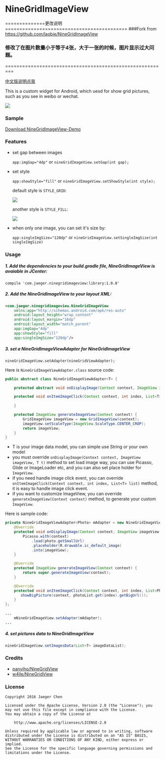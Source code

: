 # NineGridImageView

==============更改说明===========================================
###Fork from https://github.com/laobie/NineGridImageView

### 修改了在图片数量小于等于4张，大于一张的时候，图片显示过大问题。
=========================================================


[中文版说明点我](http://laobie.github.io/android/2016/03/06/nine-grid-iamge-view-libaray.html)

This is a custom widget for Android, which uesd for show grid pictures, such as you see in weibo or wechat.

![](http://ac-qygvx1cc.clouddn.com/ee5906c846ad3346.png)

### Sample
[Download NineGridImageView-Demo](http://fir.im/bkxn)

### Features
+ set gap between images	

	`app:imgGap="4dp"` or `nineGridImageView.setGap(int gap);`
	
+ set style 

	`app:showStyle="fill"` or `nineGridImageView.setShowStyle(int style);`
	
	default style is `STYLE_GRID`:
	
	![](http://ac-qygvx1cc.clouddn.com/9cc94e97b4fce73f.png)
	
	another style is `STYLE_FILL`:
	
	![](http://ac-qygvx1cc.clouddn.com/0fa728fd90d1b227.png)
	
+ when only one image, you can set it's size by:

	`app:singleImgSize="120dp"` or `nineGridImageView.setSingleImgSize(int singleImgSize)`

### Usage
##### 1. Add the dependencies to your build.gradle file, NineGridImageView is avaiable in JCenter:

	compile 'com.jaeger.ninegridimageview:library:1.0.0'
	
##### 2. Add the NineGridImageView to your layout XML:

~~~ xml
<com.jaeger.ninegridimageview.NineGridImageView
    xmlns:app="http://schemas.android.com/apk/res-auto"
    android:layout_height="wrap_content"
    android:layout_margin="16dp"
    android:layout_width="match_parent"
    app:imgGap="4dp"
    app:showStyle="fill"
    app:singleImgSize="120dp"/>
~~~	
        
##### 3. set a NineGridImageViewAdapter for NineGridImageView

	nineGridImageView.setAdapter(nineGridViewAdapter);
	
Here is `NineGridImageViewAdapter.class` source code:
	
~~~ java
public abstract class NineGridImageViewAdapter<T> {

    protected abstract void onDisplayImage(Context context, ImageView imageView, T t);

    protected void onItemImageClick(Context context, int index, List<T> list) {
    
    }

    protected ImageView generateImageView(Context context) {
        GridImageView imageView = new GridImageView(context);
        imageView.setScaleType(ImageView.ScaleType.CENTER_CROP);
        return imageView;
    }
}			
~~~		   		

+ T is your image data model, you can simple use String or your own model
+ you must override `onDisplayImage(Context context, ImageView imageView, T t)` method to set load image way, you can use Picasso, Glide or ImageLoader etc, and you can also set place holder for `ImageView`.
+ if you need handle image click event, you can override `onItemImageClick(Context context, int index, List<T> list)` method, it is easy to handle image click event.
+ if you want to customize ImageView, you can override `generateImageView(Context context)` method, to generate your custom `ImageView`.
	
Here is sample code:
	
~~~ java	
private NineGridImageViewAdapter<Photo> mAdapter = new NineGridImageViewAdapter<Photo>() {
	@Override
	protected void onDisplayImage(Context context, ImageView imageView, Photo photo) {
		Picasso.with(context)
		    .load(photo.getSmallUrl)
		    .placeholder(R.drawable.ic_default_image)
		    .into(imageView);
    }

    @Override
    protected ImageView generateImageView(Context context) {
        return super.generateImageView(context);
    }

    @Override
    protected void onItemImageClick(Context context, int index, List<Photo> photoList) {
       showBigPicture(context, photoList.get(index).getBigUrl());
    }
};
        
...
	mNineGridImageView.setAdapter(mAdapter);
...
~~~

##### 4. set pictures data to NineGridImageView
~~~ java
nineGridImageView.setImagesData(List<T> imageDataList);
~~~
	
### Credits
- [panyiho/NineGridView](https://github.com/panyiho/NineGridView)
- [w4lle/NineGridView](https://github.com/w4lle/NineGridView)
	
### License

	Copyright 2016 Jaeger Chen

	Licensed under the Apache License, Version 2.0 (the "License");	you may not use this file except in compliance with the License.
	You may obtain a copy of the License at
	
		http://www.apache.org/licenses/LICENSE-2.0

	Unless required by applicable law or agreed to in writing, software
	distributed under the License is distributed on an "AS IS" BASIS,
	WITHOUT WARRANTIES OR CONDITIONS OF ANY KIND, either express or implied.
	See the License for the specific language governing permissions and
	limitations under the License.

	
	
	 
		


